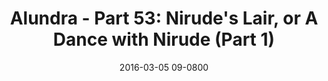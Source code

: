 ---
layout: entry.pug
title: "Alundra - Part 53: Nirude's Lair, or A Dance with Nirude (Part 1)"
date: 2016-03-05 09-0800
publishDate: 2017-10-31 12:00:00 -0800
categories: playthroughs alundra
draft: true
---